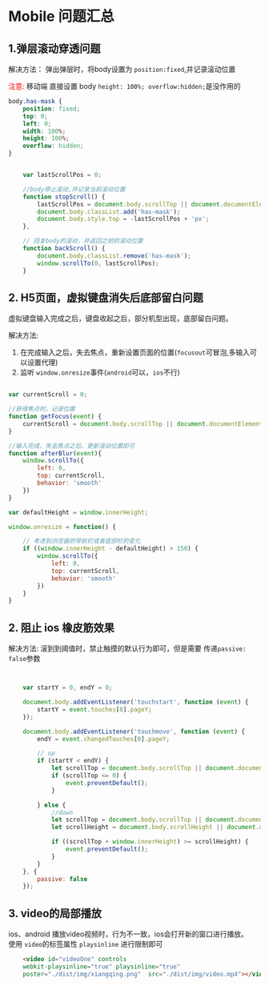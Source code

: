 # Mobile 问题汇总


## 1.弹层滚动穿透问题
解决方法： 弹出弹层时，将body设置为 `position:fixed`,并记录滚动位置

<span style="color:red;">注意:</span> 移动端 直接设置 body `height: 100%; overflow:hidden;`是没作用的

```css
body.has-mask {
    position: fixed;
    top: 0;
    left: 0;
    width: 100%;
    height: 100%;
    overflow: hidden;
}
```

```js

    var lastScrollPos = 0;

    //body停止滚动,并记录当前滚动位置
    function stopScroll() {
        lastScrollPos = document.body.scrollTop || document.documentElement.scrollTop;
        document.body.classList.add('has-mask');
        document.body.style.top = -lastScrollPos + 'px';
    },

    // 回复body的滚动，并返回之前的滚动位置
    function backScroll() {
        document.body.classList.remove('has-mask');
        window.scrollTo(0, lastScrollPos);
    }
```



## 2. H5页面，虚拟键盘消失后底部留白问题
虚拟键盘输入完成之后，键盘收起之后，部分机型出现，底部留白问题。    

解决方法: 
1. 在完成输入之后，失去焦点，重新设置页面的位置(`focusout`可冒泡,多输入可以设置代理)
2. 监听 `window.onresize`事件(`android`可以，`ios`不行)

```js

var currentScroll = 0;

//获得焦点时，记录位置
function getFocus(event) {
    currentScroll = document.body.scrollTop || document.documentElement.scrollTop;
}

//输入完成，失去焦点之后，更新滚动位置即可
function afterBlur(event){
    window.scrollTo({
        left: 0,
        top: currentScroll,
        behavior: 'smooth'
    })
}

```


```js
var defaultHeight = window.innerHeight;

window.onresize = function() {

    // 考虑到浏览器的导航栏或者底部栏的变化
    if ((window.innerHeight - defaultHeight) > 150) {
        window.scrollTo({
            left: 0,
            top: currentScroll,
            behavior: 'smooth'
        })
    }
}
```



## 2. 阻止 ios 橡皮筋效果
解决方法: 滚到到阈值时，禁止触摸的默认行为即可，但是需要 传递`passive: false`参数

```js


    var startY = 0, endY = 0;

    document.body.addEventListener('touchstart', function (event) {
        startY = event.touches[0].pageY;
    });

    document.body.addEventListener('touchmove', function (event) {
        endY = event.changedTouches[0].pageY;

        // up
        if (startY < endY) {
            let scrollTop = document.body.scrollTop || document.documentElement.scrollTop;
            if (scrollTop <= 0) {
                event.preventDefault();
            }

        } else {
            //down
            let scrollTop = document.body.scrollTop || document.documentElement.scrollTop;
            let scrollHeight = document.body.scrollHeight || document.documentElement.scrollHeight;

            if ((scrollTop + window.innerHeight) >= scrollHeight) {
                event.preventDefault();
            }
        }
    }, {
        passive: false
    });

```


## 3. video的局部播放
ios、android 播放video视频时，行为不一致，ios会打开新的窗口进行播放。     
使用 `video`的标签属性 `playsinline` 进行限制即可

```html
    <video id="videoOne" controls 
    webkit-playsinline="true" playsinline="true"  
    poster="./dist/img/xiangqing.png"  src="./dist/img/video.mp4"></video>
```